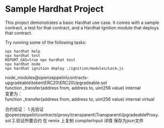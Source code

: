 # Sample Hardhat Project

This project demonstrates a basic Hardhat use case. It comes with a sample contract, a test for that contract, and a Hardhat Ignition module that deploys that contract.

Try running some of the following tasks:

```shell
npx hardhat help
npx hardhat test
REPORT_GAS=true npx hardhat test
npx hardhat node
npx hardhat ignition deploy ./ignition/modules/Lock.js
```
node_modules\@openzeppelin\contracts-upgradeable\token\ERC20\ERC20Upgradeable.sol
<br>
function _transfer(address from, address to, uint256 value) internal
<br>
变更为：
<br>
function _transfer(address from, address to, uint256 value) internal virtual

合约验证：
1.先验证
@openzeppelin\contracts\proxy\transparent\TransparentUpgradeableProxy.sol
2.验证所要合约
在 remix 上复制 compilerInput 详情 保存为json文件